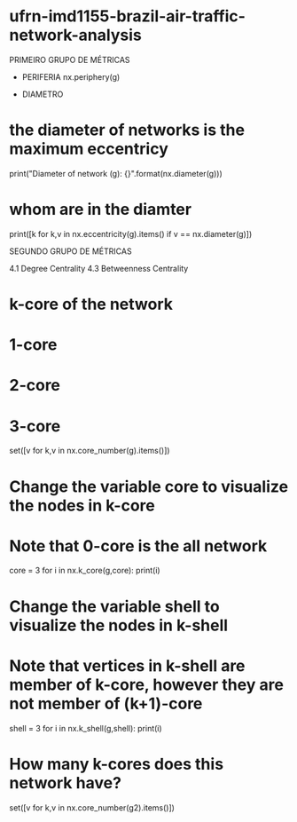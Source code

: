 # ufrn-imd1155-brazil-air-traffic-network-analysis

PRIMEIRO GRUPO DE MÉTRICAS

- PERIFERIA
nx.periphery(g)

- DIAMETRO
# the diameter of networks is the maximum eccentricy
print("Diameter of network (g): {}".format(nx.diameter(g)))

# whom are in the diamter
print([k for k,v in nx.eccentricity(g).items() if v == nx.diameter(g)])

SEGUNDO GRUPO DE MÉTRICAS

4.1 Degree Centrality
4.3 Betweenness Centrality

# k-core of the network
# 1-core
# 2-core
# 3-core
set([v for k,v in nx.core_number(g).items()])
# 
# Change the variable core to visualize the nodes in k-core
# Note that 0-core is the all network
core = 3
for i in nx.k_core(g,core):
  print(i)
# 
# Change the variable shell to visualize the nodes in k-shell
# Note that vertices in k-shell are member of k-core, however they are not member of (k+1)-core
shell = 3
for i in nx.k_shell(g,shell):
  print(i)

# How many k-cores does this network have?
set([v for k,v in nx.core_number(g2).items()])